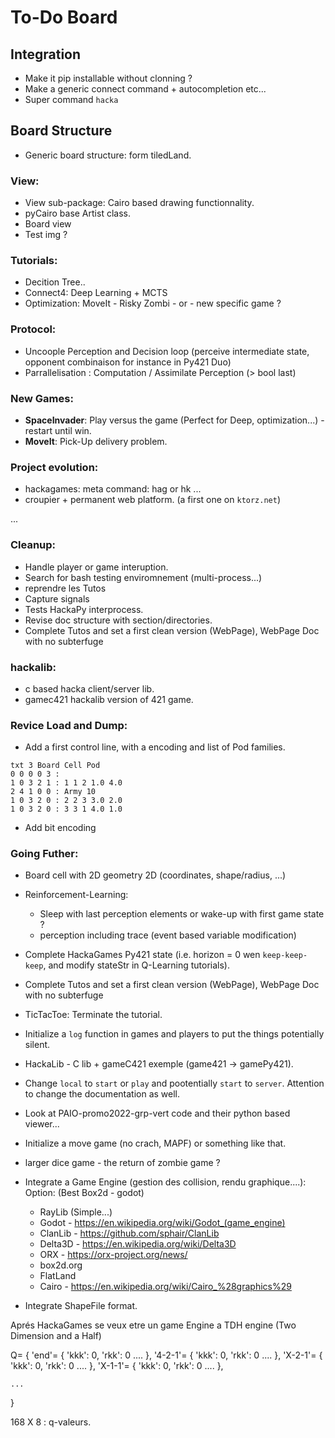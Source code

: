 # To-Do Board

## Integration

- Make it pip installable without clonning ?
- Make a generic connect command + autocompletion etc...
- Super command `hacka`

## Board Structure

- Generic board structure: form tiledLand.

### View:

- View sub-package: Cairo based drawing functionnality.
- pyCairo base Artist class.
- Board view
- Test img ?

### Tutorials:

- Decition Tree..
- Connect4: Deep Learning + MCTS
- Optimization: MoveIt - Risky Zombi - or - new specific game ?

### Protocol:

- Uncoople Perception and Decision loop (perceive intermediate state, opponent combinaison for instance in Py421 Duo)
- Parrallelisation : Computation / Assimilate Perception (> bool last)

### New Games:

- **SpaceInvader**: Play versus the game (Perfect for Deep, optimization...) - restart until win.
- **MoveIt**: Pick-Up delivery problem.

### Project evolution:

- hackagames: meta command: hag or hk ...
- croupier + permanent web platform. (a first one on `ktorz.net`)

...

### Cleanup:

- Handle player or game interuption.
- Search for bash testing enviromnement (multi-process...) 
- reprendre les Tutos
- Capture signals
- Tests HackaPy interprocess.
- Revise doc structure with section/directories.
- Complete Tutos and set a first clean version (WebPage), WebPage Doc with no subterfuge

### hackalib:

- c based hacka client/server lib.
- gamec421 hackalib version of 421 game.

### Revice Load and Dump:

- Add a first control line, with a encoding and list of Pod families.

```pod
txt 3 Board Cell Pod
0 0 0 0 3 :
1 0 3 2 1 : 1 1 2 1.0 4.0
2 4 1 0 0 : Army 10
1 0 3 2 0 : 2 2 3 3.0 2.0
1 0 3 2 0 : 3 3 1 4.0 1.0
```

- Add bit encoding


### Going Futher:

- Board cell with 2D geometry 2D (coordinates, shape/radius, ...)

- Reinforcement-Learning:
	* Sleep with last perception elements or wake-up with first game state ?
	* perception including trace (event based variable modification)
- Complete HackaGames Py421 state (i.e. horizon = 0 wen `keep-keep-keep`, and modify stateStr in Q-Learning tutorials).
- Complete Tutos and set a first clean version (WebPage), WebPage Doc with no subterfuge

- TicTacToe: Terminate the tutorial.
- Initialize a `log` function in games and players to put the things potentially silent.
- HackaLib - C lib + gameC421 exemple (game421 -> gamePy421).
- Change `local` to `start` or `play` and pootentially `start` to `server`. Attention to change the documentation as well.
- Look at PAIO-promo2022-grp-vert code and their python based viewer...
- Initialize a move game (no crach, MAPF) or something like that.
- larger dice game - the return of zombie game ?
- Integrate a Game Engine (gestion des collision, rendu graphique....): Option: (Best Box2d - godot)
	+ RayLib (Simple...)
	+ Godot - https://en.wikipedia.org/wiki/Godot_(game_engine)
	+ ClanLib - https://github.com/sphair/ClanLib
	+ Delta3D - https://en.wikipedia.org/wiki/Delta3D
	+ ORX - https://orx-project.org/news/
	+ box2d.org
	+ FlatLand
	+ Cairo - https://en.wikipedia.org/wiki/Cairo_%28graphics%29
- Integrate ShapeFile format.

Aprés HackaGames se veux etre un game Engine a TDH engine (Two Dimension and a Half)

Q= {
    'end'= { 'kkk': 0, 'rkk': 0 .... },
    '4-2-1'= { 'kkk': 0, 'rkk': 0 .... },
    'X-2-1'= { 'kkk': 0, 'rkk': 0 .... },
    'X-1-1'= { 'kkk': 0, 'rkk': 0 .... },

    ...
 }

 168 X 8 : q-valeurs.
